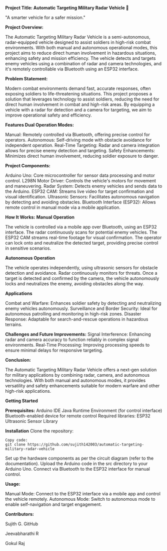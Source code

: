 **Project Title: Automatic Targeting Military Radar Vehicle 🚀**

"A smarter vehicle for a safer mission."

**Project Overview:**

The Automatic Targeting Military Radar Vehicle is a semi-autonomous, radar-equipped vehicle designed to assist soldiers in high-risk combat environments. With both manual and autonomous operational modes, this project aims to reduce direct human involvement in hazardous situations, enhancing safety and mission efficiency. The vehicle detects and targets enemy vehicles using a combination of radar and camera technologies, and it's remotely controllable via Bluetooth using an ESP32 interface.

**Problem Statement:**

Modern combat environments demand fast, accurate responses, often exposing soldiers to life-threatening situations. This project proposes a solution that leverages technology to assist soldiers, reducing the need for direct human involvement in combat and high-risk areas. By equipping a vehicle with a radar for detection and a camera for targeting, we aim to improve operational safety and efficiency.

**Features Dual Operation Modes:**

Manual: Remotely controlled via Bluetooth, offering precise control for operators.
Autonomous: Self-driving mode with obstacle avoidance for independent operation.
Real-Time Targeting: Radar and camera integration allows for precise enemy detection and targeting.
Safety Enhancements: Minimizes direct human involvement, reducing soldier exposure to danger.

**Project Components:**

Arduino Uno: Core microcontroller for sensor data processing and motor control.
L298N Motor Driver: Controls the vehicle's motors for movement and maneuvering.
Radar System: Detects enemy vehicles and sends data to the Arduino.
ESP32 CAM: Streams live video for target confirmation and visual identification.
Ultrasonic Sensors: Facilitates autonomous navigation by detecting and avoiding obstacles.
Bluetooth Interface (ESP32): Allows remote control in manual mode via a mobile application.

**How It Works:** 
**Manual Operation**

The vehicle is controlled via a mobile app over Bluetooth, using an ESP32 interface.
The radar continuously scans for potential enemy vehicles.
The ESP32 CAM streams real-time footage for visual confirmation.
The operator can lock onto and neutralize the detected target, providing precise control in sensitive scenarios.

**Autonomous Operation**

The vehicle operates independently, using ultrasonic sensors for obstacle detection and avoidance.
Radar continuously monitors for threats.
Once a target is detected and confirmed by the camera, the vehicle autonomously locks and neutralizes the enemy, avoiding obstacles along the way.

**Applications**

Combat and Warfare: Enhances soldier safety by detecting and neutralizing enemy vehicles autonomously.
Surveillance and Border Security: Ideal for autonomous patrolling and monitoring in high-risk zones.
Disaster Response: Adaptable for search-and-rescue operations in hazardous terrains.

**Challenges and Future Improvements:**
Signal Interference: Enhancing radar and camera accuracy to function reliably in complex signal environments.
Real-Time Processing: Improving processing speeds to ensure minimal delays for responsive targeting.

**Conclusion:**

The Automatic Targeting Military Radar Vehicle offers a next-gen solution for military applications by combining radar, camera, and autonomous technologies. With both manual and autonomous modes, it provides versatility and safety enhancements suitable for modern warfare and other high-risk applications.

**Getting Started**

  **Prerequisites:**
    Arduino IDE
    Java Runtime Environment (for control interface)
    Bluetooth-enabled device for remote control
    Required libraries:
    ESP32
    Ultrasonic Sensor Library
    
**Installation** 
  Clone the repository:
    
    Copy code:
    git clone https://github.com/sujith142003/automatic-targeting-military-radar-vehicle
    
  Set up the hardware components as per the circuit diagram (refer to the documentation).
  Upload the Arduino code in the src directory to your Arduino Uno.
  Connect via Bluetooth to the ESP32 interface for manual control.

**Usage:**

Manual Mode: Connect to the ESP32 interface via a mobile app and control the vehicle remotely.
Autonomous Mode: Switch to autonomous mode to enable self-navigation and target engagement.





**Contributors:**

Sujith G. GitHub

Jeevabharathi R

Gokul Raj
